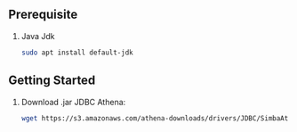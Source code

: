 ## Prerequisite
1. Java Jdk
    ```bash
    sudo apt install default-jdk
    ```

## Getting Started

1. Download .jar JDBC Athena:
    ```bash
    wget https://s3.amazonaws.com/athena-downloads/drivers/JDBC/SimbaAthenaJDBC-2.0.33.1003/AthenaJDBC42-2.0.33.jar
    ```
